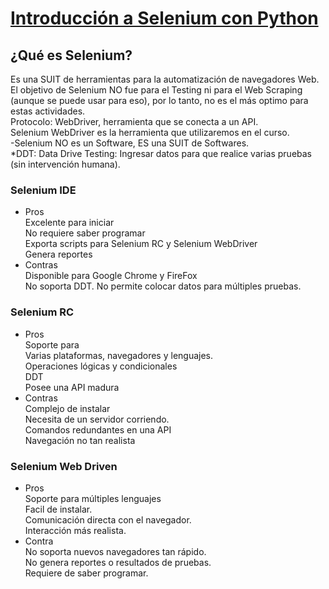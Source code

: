 # [Introducción a Selenium con Python](https://platzi.com/clases/intro-selenium/)

## ¿Qué es Selenium?  
Es una SUIT de herramientas para la automatización de navegadores Web.  
El objetivo de Selenium NO fue para el Testing ni para el Web Scraping (aunque se puede usar para eso), por lo tanto, no es el más optimo para estas actividades.  
Protocolo: WebDriver, herramienta que se conecta a un API.  
Selenium WebDriver es la herramienta que utilizaremos en el curso.  
-Selenium NO es un Software, ES una SUIT de Softwares.  
*DDT: Data Drive Testing: Ingresar datos para que realice varias pruebas (sin intervención humana).  

### Selenium IDE  
- Pros  
Excelente para iniciar  
No requiere saber programar  
Exporta scripts para Selenium RC y Selenium WebDriver  
Genera reportes  
- Contras  
Disponible para Google Chrome y FireFox  
No soporta DDT. No permite colocar datos para múltiples pruebas.  

### Selenium RC  
- Pros  
Soporte para  
Varias plataformas, navegadores y lenguajes.  
Operaciones lógicas y condicionales  
DDT  
Posee una API madura  
- Contras  
Complejo de instalar  
Necesita de un servidor corriendo.  
Comandos redundantes en una API  
Navegación no tan realista  
### Selenium Web Driven  
- Pros  
Soporte para múltiples lenguajes  
Facil de instalar.  
Comunicación directa con el navegador.  
Interacción más realista.  
- Contra  
No soporta nuevos navegadores tan rápido.  
No genera reportes o resultados de pruebas.  
Requiere de saber programar.  

## []()
